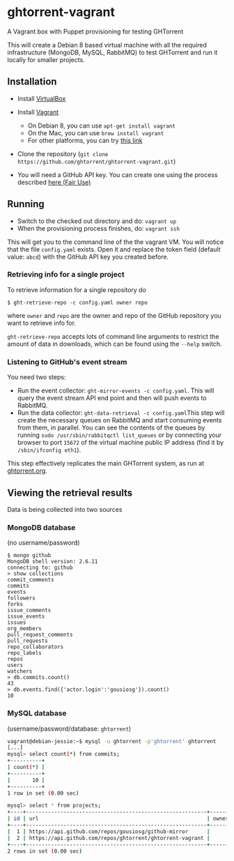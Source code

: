 # ghtorrent-vagrant
A Vagrant box with Puppet provisioning for testing GHTorrent

This will create a Debian 8 based virtual machine with all the required 
infrastructure (MongoDB, MySQL, RabbitMQ) to test GHTorrent and run it 
locally for smaller projects.

## Installation

* Install [VirtualBox](https://www.virtualbox.org)
* Install [Vagrant](https://www.vagrantup.com)
  * On Debian 8, you can use `apt-get install vagrant` 
  * On the Mac, you can use `brew install vagrant`
  * For other platforms, you can try [this link](https://www.vagrantup.com/downloads.html)

* Clone the repository (`git clone https://github.com/ghtorrent/ghtorrent-vagrant.git`)

* You will need a GitHub API key. You can create one using the process described 
[here (Fair Use)](http://ghtorrent.org/raw.html)


## Running

* Switch to the checked out directory and do: `vagrant up`
* When the provisioning process finishes, do: `vagrant ssh`

This will get you to the command line of the the vagrant VM. You will
notice that the file `config.yaml` exists. Open it and replace the token
field (default value: `abcd`) with the GitHub API key you created before.

### Retrieving info for a single project

To retrieve information for a single repository do
```
$ ght-retrieve-repo -c config.yaml owner repo
```

where `owner` and `repo` are the owner and repo of the GitHub repository
you want to retrieve info for.

`ght-retrieve-repo` accepts lots of command line arguments to restrict
the amount of data in downloads, which can be found using the `--help` switch.

### Listening to GitHub's event stream

You need two steps:

* Run the event collector: `ght-mirror-events -c config.yaml`. This will query the event stream API end point and
then will push events to RabbitMQ.
* Run the data collector: `ght-data-retrieval -c config.yaml`This step will create the necessary queues on 
RabbitMQ and start consuming events from them, in parallel. You can see the contents of the queues by running 
`sudo /usr/sbin/rabbitqctl list_queues` or by connecting your browser to port `15672` of the virtual machine public
 IP address (find it by `/sbin/ifconfig eth1`).
 
 
This step effectively replicates the main GHTorrent system, as run at [ghtorrent.org](http://ghtorrent.org). 

## Viewing the retrieval results

Data is being collected into two sources

### MongoDB database

(no username/password)

```
$ mongo github
MongoDB shell version: 2.6.11
connecting to: github
> show collections
commit_comments
commits
events
followers
forks
issue_comments
issue_events
issues
org_members
pull_request_comments
pull_requests
repo_collaborators
repo_labels
repos
users
watchers
> db.commits.count()
43
> db.events.find({'actor.login':'gousiosg'}).count()
10
```

### MySQL database
(username/password/database: `ghtorrent`)

```bash
vagrant@debian-jessie:~$ mysql -u ghtorrent -p'ghtorrent' ghtorrent
[...]
mysql> select count(*) from commits;
+----------+
| count(*) |
+----------+
|       10 |
+----------+
1 row in set (0.00 sec)

mysql> select * from projects;
+----+----------------------------------------------------------+----------+-------------------+----------------------------------------------------------------------+----------+---------------------+-------------+---------+
| id | url                                                      | owner_id | name              | description                                                          | language | created_at          | forked_from | deleted |
+----+----------------------------------------------------------+----------+-------------------+----------------------------------------------------------------------+----------+---------------------+-------------+---------+
|  1 | https://api.github.com/repos/gousiosg/github-mirror      |        1 | github-mirror     | Scripts to mirror Github in a cloudy fashion                         | Ruby     | 2011-11-26 13:02:32 |        NULL |       0 |
|  2 | https://api.github.com/repos/ghtorrent/ghtorrent-vagrant |        2 | ghtorrent-vagrant | A Vagrant box with Puppet provisioning for running GHTorrent locally | Puppet   | 2015-09-25 19:56:52 |        NULL |       0 |
+----+----------------------------------------------------------+----------+-------------------+----------------------------------------------------------------------+----------+---------------------+-------------+---------+
2 rows in set (0.00 sec)


```